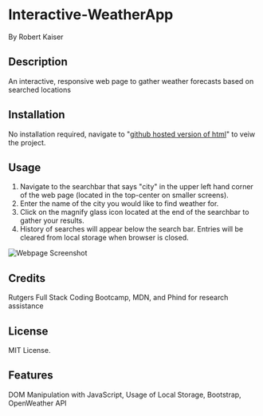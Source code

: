 # Interactive-WeatherApp
By Robert Kaiser

## Description
An interactive, responsive web page to gather weather forecasts based on searched locations

## Installation

No installation required, navigate to "[github hosted version of html](https://robkaiser97.github.io/Workday_Event_Scheduler/)" to veiw the project.

## Usage

1. Navigate to the searchbar that says "city" in the upper left hand corner of the web page (located in the top-center on smaller screens).
2. Enter the name of the city you would like to find weather for.
3. Click on the magnify glass icon located at the end of the searchbar to gather your results.
4. History of searches will appear below the search bar. Entries will be cleared from local storage when browser is closed.

![Webpage Screenshot](/Assets/Images/workday_Scheduler_screenshot.jpg)


## Credits

Rutgers Full Stack Coding Bootcamp, MDN, and Phind for research assistance

## License

MIT License.

## Features

DOM Manipulation with JavaScript, Usage of Local Storage, Bootstrap, OpenWeather API
